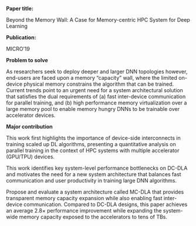 **Paper title:**

Beyond the Memory Wall: A Case for Memory-centric HPC System for Deep Learning

**Publication:**

MICRO’19

**Problem to solve**

As researchers seek to deploy deeper and larger DNN topologies however,
end-users are faced upon a memory “capacity” wall, where the limited on-device
physical memory constrains the algorithm that can be trained. Current trends
point to an urgent need for a system architectural solution that satisfies the
dual requirements of (a) fast inter-device communication for parallel training,
and (b) high performance memory virtualization over a large memory pool to
enable memory hungry DNNs to be trainable over accelerator devices.

**Major contribution**

This work first highlights the importance of device-side interconnects in
training scaled up DL algorithms, presenting a quantitative analysis on parallel
training in the context of HPC systems with multiple accelerator (GPU/TPU)
devices.

This work identifies key system-level performance bottlenecks on DC-DLA and
motivates the need for a new system architecture that balances fast
communication and user productivity in training large DNN algorithms.

Propose and evaluate a system architecture called MC-DLA that provides
transparent memory capacity expansion while also enabling fast inter-device
communication. Compared to DC-DLA designs, this paper achieves an average 2.8×
performance improvement while expanding the system-wide memory capacity exposed
to the accelerators to tens of TBs.
